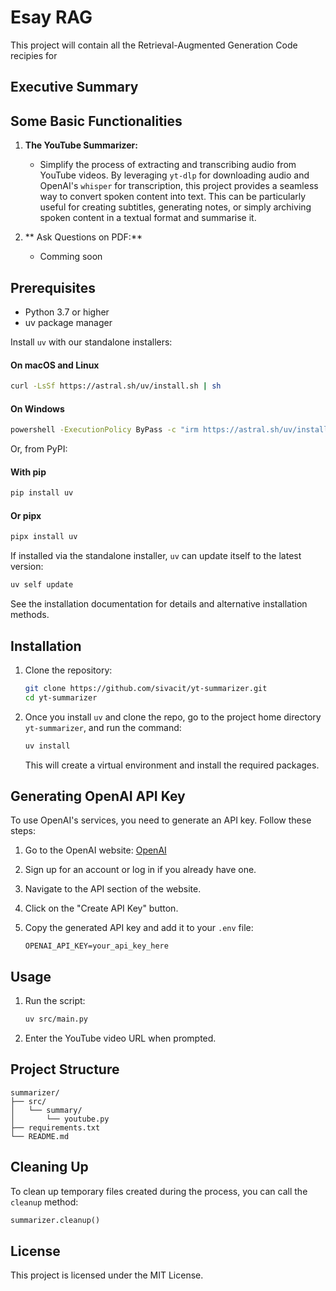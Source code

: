 # Esay RAG

This project will contain all the Retrieval-Augmented Generation Code recipies for 


## Executive Summary



## Some Basic Functionalities

1. **The YouTube Summarizer:**
    - Simplify the process of extracting and transcribing audio from YouTube videos. By leveraging `yt-dlp` for downloading audio and OpenAI's `whisper` for transcription, this project provides a seamless way to convert spoken content into text. This can be particularly useful for creating subtitles, generating notes, or simply archiving spoken content in a textual format and summarise it.

2. ** Ask Questions on PDF:**
    - Comming soon
## Prerequisites

- Python 3.7 or higher
- uv package manager

Install `uv` with our standalone installers:

#### On macOS and Linux
```sh
curl -LsSf https://astral.sh/uv/install.sh | sh
```

#### On Windows
```sh
powershell -ExecutionPolicy ByPass -c "irm https://astral.sh/uv/install.ps1 | iex"
```

Or, from PyPI:

#### With pip
```sh
pip install uv
```

#### Or pipx
```sh
pipx install uv
```

If installed via the standalone installer, `uv` can update itself to the latest version:
```sh
uv self update
```

See the installation documentation for details and alternative installation methods.

## Installation

1. Clone the repository:

    ```sh
    git clone https://github.com/sivacit/yt-summarizer.git
    cd yt-summarizer
    ```

2. Once you install `uv` and clone the repo, go to the project home directory `yt-summarizer`, and run the command:

    ```sh
    uv install
    ```
    This will create a virtual environment and install the required packages.

## Generating OpenAI API Key

To use OpenAI's services, you need to generate an API key. Follow these steps:

1. Go to the OpenAI website: [OpenAI](https://platform.openai.com/settings/organization/api-keys)
2. Sign up for an account or log in if you already have one.
3. Navigate to the API section of the website.
4. Click on the "Create API Key" button.
5. Copy the generated API key and add it to your `.env` file:

    ```
    OPENAI_API_KEY=your_api_key_here
    ```

## Usage

1. Run the script:

    ```sh
    uv src/main.py
    ```

2. Enter the YouTube video URL when prompted.

## Project Structure

```
summarizer/
├── src/
│   └── summary/
│       └── youtube.py
├── requirements.txt
└── README.md
```

## Cleaning Up

To clean up temporary files created during the process, you can call the `cleanup` method:

```python
summarizer.cleanup()
```

## License

This project is licensed under the MIT License.
